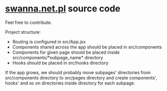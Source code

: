 # [swanna.net.pl](https://swanna.net.pl/) source code

Feel free to contribute. 

Project structure:
- Routing is configured in src/App.jsx 
- Components shared across the app should be placed in src/components
- Components for given page should be placed inside src/components/\*subpage_name\* directory
- Hooks should be placed in src/hooks directory

If the app grows, we should probably move subpages' directories from src/components directory to src/pages directory and create components', hooks' and so on directories inside directory for each subpage. 
